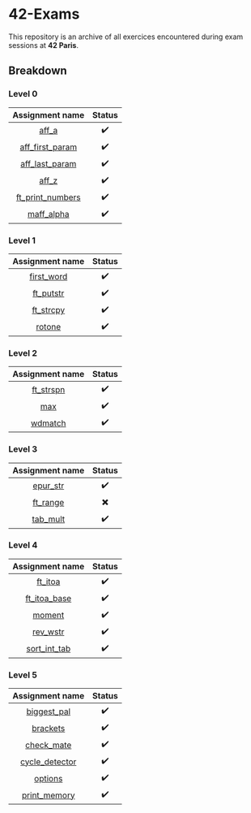 # 42-Exams

This repository is an archive of all exercices encountered during exam sessions at **42 Paris**.

## Breakdown
### Level 0
Assignment name | Status
:---: | :---:
[aff_a](https://github.com/kibotrel/42-Exams/blob/master/Lv00/aff_a/aff_a.txt) | :heavy_check_mark:
[aff_first_param](https://github.com/kibotrel/42-Exams/blob/master/Lv00/aff_first_param/aff_first_param.txt) | :heavy_check_mark:
[aff_last_param](https://github.com/kibotrel/42-Exams/blob/master/Lv00/aff_last_param/aff_last_param.txt) | :heavy_check_mark:
[aff_z](https://github.com/kibotrel/42-Exams/blob/master/Lv00/aff_z/subject.en.txt) | :heavy_check_mark:
[ft_print_numbers](https://github.com/kibotrel/42-Exams/blob/master/Lv00/ft_print_numbers/subject.en.txt) | :heavy_check_mark:
[maff_alpha](https://github.com/kibotrel/42-Exams/blob/master/Lv00/maff_alpha/subject.en.txt) | :heavy_check_mark:
### Level 1
Assignment name | Status
:---: | :---:
[first_word](https://github.com/kibotrel/42-Exams/blob/master/Lv01/first_word/subject.en.txt) | :heavy_check_mark:
[ft_putstr](https://github.com/kibotrel/42-Exams/blob/master/Lv01/ft_putstr/subject.en.txt) | :heavy_check_mark:
[ft_strcpy](https://github.com/kibotrel/42-Exams/blob/master/Lv01/ft_strcpy/subject.en.txt) | :heavy_check_mark:
[rotone](https://github.com/kibotrel/42-Exams/blob/master/Lv01/rotone/subject.en.txt) | :heavy_check_mark:
### Level 2
Assignment name | Status
:---: | :---:
[ft_strspn](https://github.com/kibotrel/42-Exams/blob/master/Lv02/ft_strspn/subject.en.txt) | :heavy_check_mark: 
[max](https://github.com/kibotrel/42-Exams/blob/master/Lv02/max/subject.en.txt) | :heavy_check_mark:
[wdmatch](https://github.com/kibotrel/42-Exams/blob/master/Lv02/wdmatch/subject.en.txt) | :heavy_check_mark: 
### Level 3
Assignment name | Status
:---: | :---:
[epur_str](https://github.com/kibotrel/42-Exams/blob/master/Lv03/epur_str/subject.en.txt) | :heavy_check_mark: 
[ft_range](https://github.com/kibotrel/42-Exams/blob/master/Lv03/ft_range/subject.en.txt) | :heavy_multiplication_x:
[tab_mult](https://github.com/kibotrel/42-Exams/blob/master/Lv03/tab_mult/subject.en.txt) | :heavy_check_mark:
### Level 4
Assignment name | Status
:---: | :---:
[ft_itoa](https://github.com/kibotrel/42-Exams/blob/master/Lv04/ft_itoa/subject.en.txt) | :heavy_check_mark:
[ft_itoa_base](https://github.com/kibotrel/42-Exams/blob/master/Lv04/ft_itoa_base/subject.en.txt) | :heavy_check_mark:
[moment](https://github.com/kibotrel/42-Exams/blob/master/Lv04/moment/subject.en.txt) | :heavy_check_mark:
[rev_wstr](https://github.com/kibotrel/42-Exams/blob/master/Lv04/rev_wstr/subject.en.txt) | :heavy_check_mark:
[sort_int_tab](https://github.com/kibotrel/42-Exams/blob/master/Lv04/sort_int_tab/subject.en.txt) | :heavy_check_mark: 
### Level 5
Assignment name | Status
:---: | :---:
[biggest_pal](https://github.com/kibotrel/42-Exams/blob/master/Lv05/biggest_pal/subject.en.txt) | :heavy_check_mark:
[brackets](https://github.com/kibotrel/42-Exams/blob/master/Lv05/brackets/subject.en.txt) | :heavy_check_mark:
[check_mate](https://github.com/kibotrel/42-Exams/blob/master/Lv05/check_mate/subject.en.txt) | :heavy_check_mark:
[cycle_detector](https://github.com/kibotrel/42-Exams/blob/master/Lv05/cycle_detector/subject.en.txt) | :heavy_check_mark:
[options](https://github.com/kibotrel/42-Exams/blob/master/Lv05/options/subject.en.txt) | :heavy_check_mark:
[print_memory](https://github.com/kibotrel/42-Exams/blob/master/Lv05/print_memory/print_memory.txt) | :heavy_check_mark:
